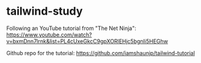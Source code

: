 # tailwind-study

Following an YouTube tutorial from "The Net Ninja": https://www.youtube.com/watch?v=bxmDnn7lrnk&list=PL4cUxeGkcC9gpXORlEHjc5bgnIi5HEGhw

Github repo for the tutorial: https://github.com/iamshaunjp/tailwind-tutorial
